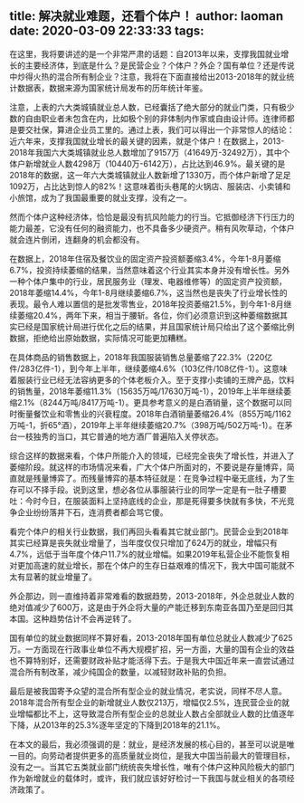 title: 解决就业难题，还看个体户！
author: laoman
date: 2020-03-09 22:33:33
tags:
---
在这里，我将要讲述的是一个非常严肃的话题：自2013年以来，支撑我国就业增长的主要经济体，到底是什么？是民营企业？个体户？外企？国有单位？还是传说中炒得火热的混合所有制企业？注意，我将在下面直接给出2013-2018年的就业统计数据表，数据来源为国家统计局发布的历年统计年鉴。
<!-- more-->






注意，上表的六大类城镇就业总人数，已经囊括了绝大部分的就业门类，只有极少数的自由职业者未包含在内，比如极个别的非体制内作家或自由设计师。连律师都是要交社保，算进企业员工里的。通过上表，我们可以得出一个非常惊人的结论：近六年来，支撑我国就业增长的最关键的因素，就是个体户！在数据上，2013-2018年我国六大类城镇就业总人数增加了9157万（41649万-32492万），其中个体户新增就业人数4298万（10440万-6142万），占比达到46.9%。最关键的是2018年的数据，这一年六大类城镇就业人数新增了1330万，而个体户新增了足足1092万，占比达到惊人的82%！这意味着街头巷尾的火锅店、服装店、小卖铺和小旅馆，成为了我国最重要的就业支撑，没有之一。



然而个体户这种经济体，恰恰是最没有抗风险能力的行当。它抵御经济下行压力的能力最差，它没有任何的融资能力，也不具备多少硬资产。稍有风吹草动，个体户就会连片倒闭，连翻身的机会都没有。



在数据上，2018年住宿及餐饮业的固定资产投资额萎缩3.4%，今年1-8月萎缩6.7%，投资持续萎缩的结果，当然意味着这个行业其实本身并没有增长性。另外一种个体户集中的行业，居民服务业（理发、电器维修等）的固定资产投资额，2018年萎缩14.4%，今年1-8月继续萎缩6.7%，这当然也是丧失了行业增长性的表现。最令人难以置信的是批发零售业，2018年投资萎缩21.5%，到今年1-8月继续萎缩20.4%，两年下来，相当于腰斩。各位，你们必须意识到这种萎缩数据其实已经是国家统计局进行优化之后的结果，并且国家统计局只给出了这个萎缩比例数据，拒绝给出原始数据，实际情况可能更加糟糕。



在具体商品的销售数据上，2018年我国服装销售总量萎缩了22.3%（220亿件/283亿件-1），到今年上半年，继续萎缩4.6%（103亿件/108亿件-1）。这意味着服装行业已经无法容纳更多的个体老板介入。至于支撑小卖铺的王牌产品，饮料的销售量，2018年萎缩11.3%（15635万吨/17630万吨-1），2019年上半年继续萎缩2.1%（8244万吨/8417万吨-1）。更具参考意义的是白酒销量，这个数据可以同时衡量餐饮业和零售业的兴衰程度。2018年白酒销量萎缩26.4%（855万吨/1162万吨-1，折65°酒），2019年上半年继续萎缩20.7%（398万吨/502万吨-1）。在茅台一枝独秀的当口，其它普通的地方酒厂普遍陷入关停状态。







综合这样的数据来看，个体户所能介入的领域，已经完全丧失了增长性，并进入了萎缩阶段。就这样的市场情况来看，广大个体户所面对的，不要说是存量博弈，简直就是残量博弈了。而残量博弈的基本特征就是：在竞争过程中毫无底线，为了生存可以不择手段。说到这里，想必各位从事服装行业的同学一定是有一肚子槽要吐：今时今日，在服装面料上坚持底线的企业，那是死得要多快就有多快，不光竞争企业纷纷落井下石，连消费者都会骂它傻。



看完个体户的相关行业数据，我们再回头看看其它就业部门。民营企业到2018年其实已经算是丧失就业增量了，当年度仅仅只增加了624万的就业，增幅只有4.7%，远低于当年度个体户11.7%的就业增幅。如果2019年私营企业不能恢复相对更加高速的就业增长，那在个体户的生存日益艰难的情况下，我大中国可能就不太有显著的就业增量了。



外企那边，则一直维持着非常难看的数据趋势，2013-2018年，外企总就业人数的绝对值减少了600万，这是由于外企将大量的产能迁移到东南亚各国乃至是回归其本国。这种趋势估计不会再逆转了。



国有单位的就业数据同样不算好看，2013-2018年国有单位总就业人数减少了625万。一方面现在行政事业单位不再大规模扩招，另一方面，大量的国有企业的效益也不算特别好，还需要财政补贴才能活得下去。于是我大中国近年来一直尝试通过混合所有制改革，减少纯国企的数量，以减轻财政补贴的负担。



最后是被我国寄予众望的混合所有型企业的就业情况，老实说，同样不尽人意。2018年混合所有型企业的新增就业人数仅213万，增幅仅2.5%，连民营企业的就业增幅都比不上，这导致混合所有型企业的总就业人数占全部就业人数的比值逐年下降，从2013年的25.3%逐年坚定的下降到2018年的21.1%。



在本文的最后，我必须强调的是：就业，是经济发展的核心目的，甚至可以说是唯一目的。向劳动者提供更多的高质量就业岗位，是我大中国当前最大的管理目标，没有之一。当其它五类就业部门统统丧失增长性，唯有个体户这种风险极大的部门作为新增就业的载体时，或许，我们就应该好好检讨一下我国与就业相关的各项经济政策了。
